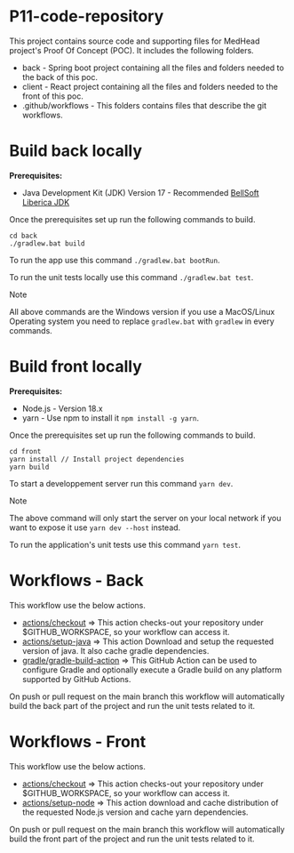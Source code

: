 # P11-code-repository

This project contains source code and supporting files for MedHead project's Proof Of Concept (POC). It includes the following folders.

- back - Spring boot project containing all the files and folders needed to the back of this poc.
- client - React project containing all the files and folders needed to the front of this poc.
- .github/workflows - This folders contains files that describe the git workflows.

# Build back locally

**Prerequisites:**
- Java Development Kit (JDK) Version 17 - Recommended [BellSoft Liberica JDK](https://bell-sw.com/pages/downloads/#/java-17-lts)

Once the prerequisites set up run the following commands to build.
```
cd back
./gradlew.bat build
```

To run the app use this command `./gradlew.bat bootRun`.

To run the unit tests locally use this command `./gradlew.bat test`.

> [!NOTE]
> All above commands are the Windows version if you use a MacOS/Linux Operating system you need to replace `gradlew.bat` with `gradlew` in every commands.

# Build front locally

**Prerequisites:**
- Node.js - Version 18.x
- yarn - Use npm to install it `npm install -g yarn`.

Once the prerequisites set up run the following commands to build.
```
cd front
yarn install // Install project dependencies
yarn build
```

To start a developpement server run this command `yarn dev`.

> [!NOTE]
> The above command will only start the server on your local network if you want to expose it use `yarn dev --host` instead.

To run the application's unit tests use this command `yarn test`.

# Workflows - Back

This workflow use the below actions.

- [actions/checkout](https://github.com/actions/checkout) => This action checks-out your repository under $GITHUB_WORKSPACE, so your workflow can access it.
- [actions/setup-java](https://github.com/actions/setup-java) => This action Download and setup the requested version of java. It also cache gradle dependencies.
- [gradle/gradle-build-action](https://github.com/gradle/gradle-build-action) => This GitHub Action can be used to configure Gradle and optionally execute a Gradle build on any platform supported by GitHub Actions.

On push or pull request on the main branch this workflow will automatically build the back part of the project and run the unit tests related to it.

# Workflows - Front

This workflow use the below actions.

- [actions/checkout](https://github.com/actions/checkout) => This action checks-out your repository under $GITHUB_WORKSPACE, so your workflow can access it.
- [actions/setup-node](https://github.com/actions/setup-node) => This action download and cache distribution of the requested Node.js version and cache yarn dependencies.

On push or pull request on the main branch this workflow will automatically build the front part of the project and run the unit tests related to it.